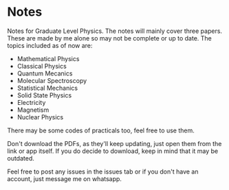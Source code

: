 # Notes
Notes for Graduate Level Physics.
The notes will mainly cover three papers. These are made by me alone so may not be complete or up to date.
The topics included as of now are:
- Mathematical Physics
- Classical Physics
- Quantum Mecanics
- Molecular Spectroscopy
- Statistical Mechanics
- Solid State Physics
- Electricity
- Magnetism
- Nuclear Physics

There may be some codes of practicals too, feel free to use them.

Don't download the PDFs, as they'll keep updating, just open them from the link or app itself. If you do decide to download, keep in mind that it may be outdated.

Feel free to post any issues in the issues tab or if you don't have an account, just message me on whatsapp.

